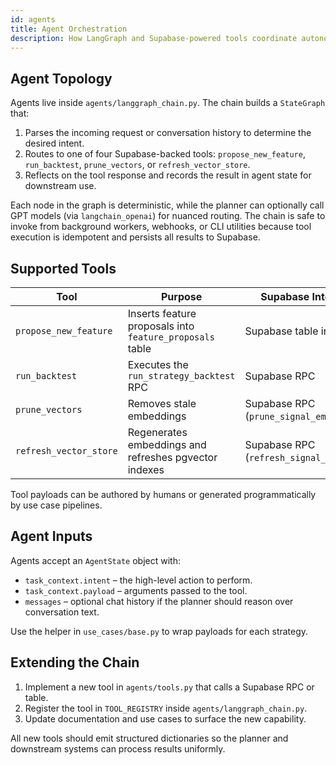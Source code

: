 ```yaml
---
id: agents
title: Agent Orchestration
description: How LangGraph and Supabase-powered tools coordinate autonomous research agents.
---
```


## Agent Topology

Agents live inside `agents/langgraph_chain.py`. The chain builds a `StateGraph` that:

1. Parses the incoming request or conversation history to determine the desired intent.
2. Routes to one of four Supabase-backed tools: `propose_new_feature`, `run_backtest`, `prune_vectors`, or `refresh_vector_store`.
3. Reflects on the tool response and records the result in agent state for downstream use.

Each node in the graph is deterministic, while the planner can optionally call GPT models (via `langchain_openai`) for nuanced routing. The chain is safe to invoke from background workers, webhooks, or CLI utilities because tool execution is idempotent and persists all results to Supabase.

## Supported Tools

| Tool | Purpose | Supabase Integration |
| --- | --- | --- |
| `propose_new_feature` | Inserts feature proposals into `feature_proposals` table | Supabase table insert |
| `run_backtest` | Executes the `run_strategy_backtest` RPC | Supabase RPC |
| `prune_vectors` | Removes stale embeddings | Supabase RPC (`prune_signal_embeddings`) |
| `refresh_vector_store` | Regenerates embeddings and refreshes pgvector indexes | Supabase RPC (`refresh_signal_embeddings`) |

Tool payloads can be authored by humans or generated programmatically by use case pipelines.

## Agent Inputs

Agents accept an `AgentState` object with:

- `task_context.intent` – the high-level action to perform.
- `task_context.payload` – arguments passed to the tool.
- `messages` – optional chat history if the planner should reason over conversation text.

Use the helper in `use_cases/base.py` to wrap payloads for each strategy.

## Extending the Chain

1. Implement a new tool in `agents/tools.py` that calls a Supabase RPC or table.
2. Register the tool in `TOOL_REGISTRY` inside `agents/langgraph_chain.py`.
3. Update documentation and use cases to surface the new capability.

All new tools should emit structured dictionaries so the planner and downstream systems can process results uniformly.
